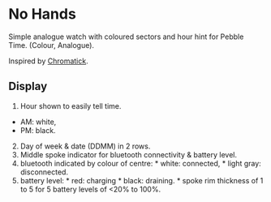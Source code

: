 No Hands
========

Simple analogue watch with coloured sectors and hour hint for Pebble Time. (Colour, Analogue).

Inspired by [Chromatick](http://chromatickface.tumblr.com/concept).

## Display
1. Hour shown to easily tell time.
  * AM: white,
  * PM: black.
2. Day of week & date (DDMM) in 2 rows.
3. Middle spoke indicator for bluetooth connectivity & battery level.
  1. bluetooth indicated by colour of centre:
    * white: connected,
    * light gray: disconnected.
  2. battery level:
    * red: charging
    * black: draining.
    * spoke rim thickness of 1 to 5 for 5 battery levels of <20% to 100%.
